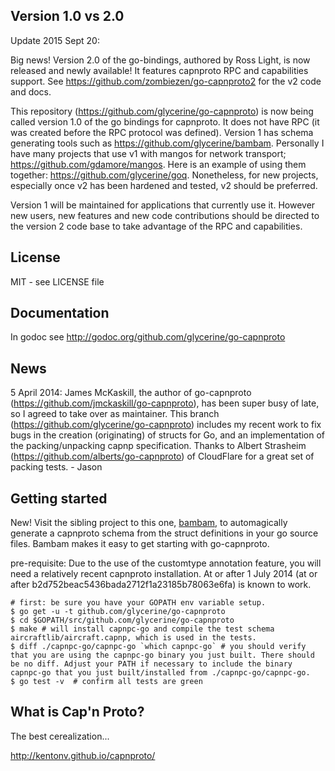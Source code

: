 Version 1.0 vs 2.0
-------

Update 2015 Sept 20:

Big news! Version 2.0 of the go-bindings, authored by Ross Light, is now released and newly available! It features capnproto RPC and capabilities support. See https://github.com/zombiezen/go-capnproto2 for the v2 code and docs.

This repository (https://github.com/glycerine/go-capnproto) is now being called version 1.0 of the go bindings for capnproto. It does not have RPC (it was created before the RPC protocol was defined). Version 1 has schema generating tools such as https://github.com/glycerine/bambam. Personally I have many projects that use v1 with mangos for network transport; https://github.com/gdamore/mangos. Here is an example of using them together: https://github.com/glycerine/goq. Nonetheless, for new projects, especially once v2 has been hardened and tested, v2 should be preferred.

Version 1 will be maintained for applications that currently use it.  However new users, new features and new code contributions should be directed to the version 2 code base to take advantage of the RPC and capabilities.


License
-------

MIT - see LICENSE file

Documentation
-------------
In godoc see http://godoc.org/github.com/glycerine/go-capnproto


News
----

5 April 2014: James McKaskill, the author of go-capnproto (https://github.com/jmckaskill/go-capnproto), 
has been super busy of late, so I agreed to take over as maintainer. This branch 
(https://github.com/glycerine/go-capnproto) includes my recent work to fix bugs in the
creation (originating) of structs for Go, and an implementation of the packing/unpacking capnp specification.
Thanks to Albert Strasheim (https://github.com/alberts/go-capnproto) of CloudFlare for a great set of packing tests. - Jason

Getting started
---------------

New! Visit the sibling project to this one, [bambam](https://github.com/glycerine/bambam), to automagically generate a capnproto schema from the struct definitions in your go source files. Bambam makes it easy to get starting with go-capnproto.

pre-requisite: Due to the use of the customtype annotation feature, you will need a relatively recent capnproto installation.  At or after 1 July 2014 (at or after b2d752beac5436bada2712f1a23185b78063e6fa) is known to work.

~~~
# first: be sure you have your GOPATH env variable setup.
$ go get -u -t github.com/glycerine/go-capnproto
$ cd $GOPATH/src/github.com/glycerine/go-capnproto
$ make # will install capnpc-go and compile the test schema aircraftlib/aircraft.capnp, which is used in the tests.
$ diff ./capnpc-go/capnpc-go `which capnpc-go` # you should verify that you are using the capnpc-go binary you just built. There should be no diff. Adjust your PATH if necessary to include the binary capnpc-go that you just built/installed from ./capnpc-go/capnpc-go.
$ go test -v  # confirm all tests are green
~~~

What is Cap'n Proto?
--------------------

The best cerealization...

http://kentonv.github.io/capnproto/


